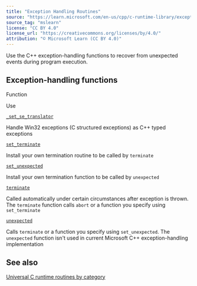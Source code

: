 ```yaml
---
title: "Exception Handling Routines"
source: "https://learn.microsoft.com/en-us/cpp/c-runtime-library/exception-handling-routines?view=msvc-170"
source_tag: "mslearn"
license: "CC BY 4.0"
license_url: "https://creativecommons.org/licenses/by/4.0/"
attribution: "© Microsoft Learn (CC BY 4.0)"
---
```

Use the C++ exception-handling functions to recover from unexpected events during program execution.

## Exception-handling functions

Function

Use

[`_set_se_translator`](https://learn.microsoft.com/en-us/cpp/c-runtime-library/reference/set-se-translator?view=msvc-170)

Handle Win32 exceptions (C structured exceptions) as C++ typed exceptions

[`set_terminate`](https://learn.microsoft.com/en-us/cpp/c-runtime-library/reference/set-terminate-crt?view=msvc-170)

Install your own termination routine to be called by `terminate`

[`set_unexpected`](https://learn.microsoft.com/en-us/cpp/c-runtime-library/reference/set-unexpected-crt?view=msvc-170)

Install your own termination function to be called by `unexpected`

[`terminate`](https://learn.microsoft.com/en-us/cpp/c-runtime-library/reference/terminate-crt?view=msvc-170)

Called automatically under certain circumstances after exception is thrown. The `terminate` function calls `abort` or a function you specify using `set_terminate`

[`unexpected`](https://learn.microsoft.com/en-us/cpp/c-runtime-library/reference/unexpected-crt?view=msvc-170)

Calls `terminate` or a function you specify using `set_unexpected`. The `unexpected` function isn't used in current Microsoft C++ exception-handling implementation

## See also

[Universal C runtime routines by category](https://learn.microsoft.com/en-us/cpp/c-runtime-library/run-time-routines-by-category?view=msvc-170)